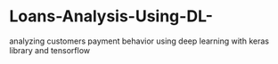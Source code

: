 # Loans-Analysis-Using-DL-
analyzing customers payment behavior using deep learning with keras library and tensorflow 
